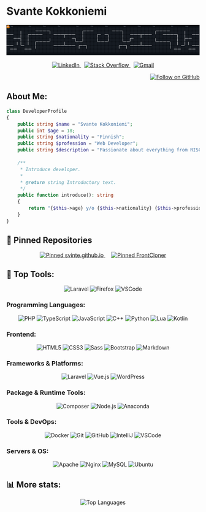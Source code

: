 # Svante Kokkoniemi



<p align="center">
  <picture>
    <source media="(prefers-color-scheme: light)" srcset="https://raw.githubusercontent.com/Svinte/Svinte/output/pacman-contribution-graph.svg" />
    <source media="(prefers-color-scheme: dark)" srcset="https://raw.githubusercontent.com/Svinte/Svinte/output/pacman-contribution-graph-dark.svg" />
    <img alt="pacman contribution graph" src="https://raw.githubusercontent.com/Svinte/Svinte/output/pacman-contribution-graph-dark.svg" />
  </picture>
</p>

<p align="center">
  <a href="https://linked.in/svante-kokkoniemi">
    <img src="https://raw.githubusercontent.com/maurodesouza/profile-readme-generator/master/src/assets/icons/social/linkedin/default.svg" height="28" width="50" alt="LinkedIn" />
  </a>
  &nbsp;
  <a href="https://stackoverflow.com/users/22561154/">
    <img src="https://raw.githubusercontent.com/maurodesouza/profile-readme-generator/master/src/assets/icons/social/stackoverflow/default.svg" height="28" width="50" alt="Stack Overflow" />
  </a>
  &nbsp;
  <a href="mailto:kokkoniemisvante@gmail.com">
    <img src="https://raw.githubusercontent.com/maurodesouza/profile-readme-generator/master/src/assets/icons/social/gmail/default.svg" height="28" width="50" alt="Gmail" />
  </a>
</p>

<p align="right">
  <a href="https://github.com/Svinte">
    <img height="28" src="https://img.shields.io/github/followers/Svinte?label=Follow" alt="Follow on GitHub" />
  </a>
</p>



## About Me:

```php
class DeveloperProfile
{
    public string $name = "Svante Kokkoniemi";
    public int $age = 18;
    public string $nationality = "Finnish";
    public string $profession = "Web Developer";
    public string $description = "Passionate about everything from RISC to Quantum Computers";

    /**
     * Introduce developer.
     *
     * @return string Introductory text.
     */
    public function introduce(): string
    {
        return "{$this->age} y/o {$this->nationality} {$this->profession} | {$this->description}";
    }
}
```



## 📌 Pinned Repositories

<p align="center">
  <a href="https://github.com/Svinte/svinte.github.io">
    <img src="https://github-readme-stats.vercel.app/api/pin/?username=Svinte&repo=svinte.github.io&theme=dark" alt="Pinned svinte.github.io" />
  </a>
  &nbsp;
  &nbsp;
  <a href="https://github.com/Svinte/FrontCloner">
    <img src="https://github-readme-stats.vercel.app/api/pin/?username=Svinte&repo=FrontCloner&theme=dark" alt="Pinned FrontCloner" />
  </a>
</p>



## 🔧 Top Tools:

<p align="center">
  <img src="https://cdn.jsdelivr.net/gh/devicons/devicon/icons/laravel/laravel-original.svg" height="60" width="70" alt="Laravel" />
  <img src="https://cdn.jsdelivr.net/gh/devicons/devicon/icons/firefox/firefox-original.svg" height="60" width="70" alt="Firefox" />
  <img src="https://cdn.jsdelivr.net/gh/devicons/devicon/icons/vscode/vscode-original.svg" height="60" width="70" alt="VSCode" />
</p>

### Programming Languages:

<p align="center">
  <img src="https://cdn.jsdelivr.net/gh/devicons/devicon/icons/php/php-original.svg" height="60" width="70" alt="PHP" />
  <img src="https://cdn.jsdelivr.net/gh/devicons/devicon/icons/typescript/typescript-original.svg" height="60" width="70" alt="TypeScript" />
  <img src="https://cdn.jsdelivr.net/gh/devicons/devicon/icons/javascript/javascript-original.svg" height="60" width="70" alt="JavaScript" />
  <img src="https://cdn.jsdelivr.net/gh/devicons/devicon/icons/cplusplus/cplusplus-original.svg" height="60" width="70" alt="C++" />
  <img src="https://cdn.jsdelivr.net/gh/devicons/devicon/icons/python/python-original.svg" height="60" width="70" alt="Python" />
  <img src="https://cdn.jsdelivr.net/gh/devicons/devicon/icons/lua/lua-original.svg" height="60" width="70" alt="Lua" />
  <img src="https://cdn.jsdelivr.net/gh/devicons/devicon/icons/kotlin/kotlin-original.svg" height="60" width="70" alt="Kotlin" />
</p>

### Frontend:

<p align="center">
  <img src="https://cdn.jsdelivr.net/gh/devicons/devicon/icons/html5/html5-original.svg" height="60" width="70" alt="HTML5" />
  <img src="https://cdn.jsdelivr.net/gh/devicons/devicon/icons/css3/css3-original.svg" height="60" width="70" alt="CSS3" />
  <img src="https://cdn.jsdelivr.net/gh/devicons/devicon/icons/sass/sass-original.svg" height="60" width="70" alt="Sass" />
  <img src="https://cdn.jsdelivr.net/gh/devicons/devicon/icons/bootstrap/bootstrap-original.svg" height="60" width="70" alt="Bootstrap" />
  <img src="https://cdn.jsdelivr.net/gh/devicons/devicon/icons/markdown/markdown-original.svg" height="60" width="70" alt="Markdown" />
</p>

### Frameworks & Platforms:

<p align="center">
  <img src="https://cdn.jsdelivr.net/gh/devicons/devicon/icons/laravel/laravel-original.svg" height="60" width="70" alt="Laravel" />
  <img src="https://cdn.jsdelivr.net/gh/devicons/devicon/icons/vuejs/vuejs-original.svg" height="60" width="70" alt="Vue.js" />
  <img src="https://cdn.jsdelivr.net/gh/devicons/devicon/icons/wordpress/wordpress-plain.svg" height="60" width="70" alt="WordPress" />
</p>

### Package & Runtime Tools:

<p align="center">
  <img src="https://cdn.jsdelivr.net/gh/devicons/devicon/icons/composer/composer-original.svg" height="60" width="70" alt="Composer" />
  <img src="https://cdn.jsdelivr.net/gh/devicons/devicon/icons/nodejs/nodejs-original.svg" height="60" width="70" alt="Node.js" />
  <img src="https://cdn.jsdelivr.net/gh/devicons/devicon/icons/anaconda/anaconda-original.svg" height="60" width="70" alt="Anaconda" />
</p>

### Tools & DevOps:

<p align="center">
  <img src="https://cdn.jsdelivr.net/gh/devicons/devicon/icons/docker/docker-original.svg" height="60" width="70" alt="Docker" />
  <img src="https://cdn.jsdelivr.net/gh/devicons/devicon/icons/git/git-original.svg" height="60" width="70" alt="Git" />
  <img src="https://cdn.jsdelivr.net/gh/devicons/devicon/icons/github/github-original.svg" height="60" width="70" alt="GitHub" />
  <img src="https://cdn.jsdelivr.net/gh/devicons/devicon/icons/intellij/intellij-original.svg" height="60" width="70" alt="IntelliJ" />
  <img src="https://cdn.jsdelivr.net/gh/devicons/devicon/icons/vscode/vscode-original.svg" height="60" width="70" alt="VSCode" />
</p>

### Servers & OS:

<p align="center">
  <img src="https://cdn.jsdelivr.net/gh/devicons/devicon/icons/apache/apache-original.svg" height="60" width="70" alt="Apache" />
  <img src="https://cdn.jsdelivr.net/gh/devicons/devicon/icons/nginx/nginx-original.svg" height="60" width="70" alt="Nginx" />
  <img src="https://cdn.jsdelivr.net/gh/devicons/devicon/icons/mysql/mysql-original.svg" height="60" width="70" alt="MySQL" />
  <img src="https://cdn.jsdelivr.net/gh/devicons/devicon/icons/ubuntu/ubuntu-plain.svg" height="60" width="70" alt="Ubuntu" />
</p>



## 📊 More stats:

<p align="center">
  <img src="https://github-readme-stats.vercel.app/api/top-langs/?username=Svinte&theme=dark" alt="Top Languages" />
</p>
